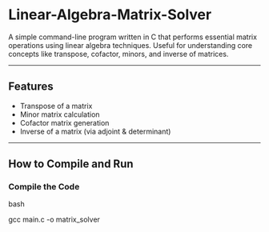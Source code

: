 # Linear-Algebra-Matrix-Solver

A simple command-line program written in C that performs essential matrix operations using linear algebra techniques. Useful for understanding core concepts like transpose, cofactor, minors, and inverse of matrices.

---

## Features

- Transpose of a matrix
- Minor matrix calculation
- Cofactor matrix generation
- Inverse of a matrix (via adjoint & determinant)

---

## How to Compile and Run

### Compile the Code

bash

gcc main.c -o matrix_solver
